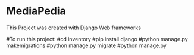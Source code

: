 # MediaPedia
This Project was created with Django Web frameworks 

#To run this project: 
#cd inventory 
#pip install django 
#python manage.py makemigrations 
#python manage.py migrate 
#python manage.py 
